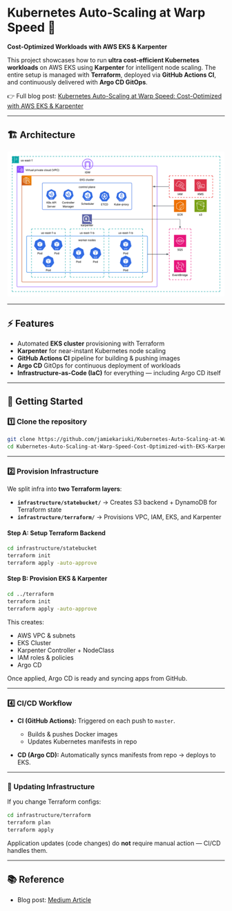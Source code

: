 # Kubernetes Auto-Scaling at Warp Speed 🚀

**Cost-Optimized Workloads with AWS EKS & Karpenter**

This project showcases how to run **ultra cost-efficient Kubernetes workloads** on AWS EKS using **Karpenter** for intelligent node scaling. The entire setup is managed with **Terraform**, deployed via **GitHub Actions CI**, and continuously delivered with **Argo CD GitOps**.

👉 Full blog post: [Kubernetes Auto-Scaling at Warp Speed: Cost-Optimized with AWS EKS & Karpenter](https://medium.com/@jamiekariuki18/kubernetes-auto-scaling-at-warp-speed-cost-optimized-with-aws-eks-karpenter-9154f984c5bc)

---

## 🏗️ Architecture

![Architecture](karpenter.png)

---

## ⚡ Features

* Automated **EKS cluster** provisioning with Terraform
* **Karpenter** for near-instant Kubernetes node scaling
* **GitHub Actions CI** pipeline for building & pushing images
* **Argo CD** GitOps for continuous deployment of workloads
* **Infrastructure-as-Code (IaC)** for everything — including Argo CD itself

---

## 🚀 Getting Started

### 1️⃣ Clone the repository

```bash
git clone https://github.com/jamiekariuki/Kubernetes-Auto-Scaling-at-Warp-Speed-Cost-Optimized-with-EKS-Karpenter.git
cd Kubernetes-Auto-Scaling-at-Warp-Speed-Cost-Optimized-with-EKS-Karpenter
```

---

### 2️⃣ Provision Infrastructure

We split infra into **two Terraform layers**:

* **`infrastructure/statebucket/`** → Creates S3 backend + DynamoDB for Terraform state
* **`infrastructure/terraform/`** → Provisions VPC, IAM, EKS, and Karpenter

#### Step A: Setup Terraform Backend

```bash
cd infrastructure/statebucket
terraform init
terraform apply -auto-approve
```

#### Step B: Provision EKS & Karpenter

```bash
cd ../terraform
terraform init
terraform apply -auto-approve
```

This creates:

* AWS VPC & subnets
* EKS Cluster
* Karpenter Controller + NodeClass
* IAM roles & policies
* Argo CD

Once applied, Argo CD is ready and syncing apps from GitHub.

---

### 4️⃣ CI/CD Workflow

* **CI (GitHub Actions):**
  Triggered on each push to `master`.

  * Builds & pushes Docker images
  * Updates Kubernetes manifests in repo

* **CD (Argo CD):**
  Automatically syncs manifests from repo → deploys to EKS.

---

### 🔄 Updating Infrastructure

If you change Terraform configs:

```bash
cd infrastructure/terraform
terraform plan
terraform apply
```

Application updates (code changes) do **not** require manual action — CI/CD handles them.

---

## 📚 Reference

* Blog post: [Medium Article](https://medium.com/@jamiekariuki18/kubernetes-auto-scaling-at-warp-speed-cost-optimized-with-aws-eks-karpenter-9154f984c5bc)

